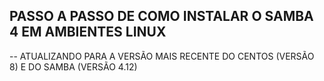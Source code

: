 ## PASSO A PASSO DE COMO INSTALAR O SAMBA 4 EM AMBIENTES LINUX

-- ATUALIZANDO PARA A VERSÃO MAIS RECENTE DO CENTOS (VERSÃO 8) E DO SAMBA (VERSÃO 4.12)
